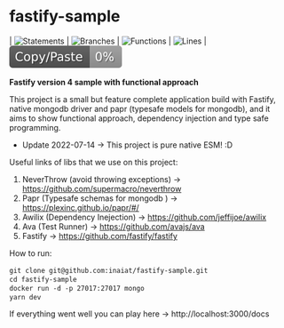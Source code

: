 # fastify-sample
| ![Statements](https://img.shields.io/badge/statements-77.88%25-red.svg?style=flat) | ![Branches](https://img.shields.io/badge/branches-83.33%25-yellow.svg?style=flat) | ![Functions](https://img.shields.io/badge/functions-68.75%25-red.svg?style=flat) | ![Lines](https://img.shields.io/badge/lines-77.88%25-red.svg?style=flat) | ![jscpd](https://raw.githubusercontent.com/inaiat/fastify-sample/main/assets/jscpd-badge.svg?sanitize=true)

**Fastify version 4 sample with functional approach**

This project is a small but feature complete application build with Fastify, native mongodb driver and papr (typesafe models for mongodb),
and it aims to show functional approach, dependency injection and type safe programming.

* Update 2022-07-14 -> This project is pure native ESM! :D

Useful links of libs that we use on this project:

1. NeverThrow (avoid throwing exceptions) -> https://github.com/supermacro/neverthrow
1. Papr (Typesafe schemas for mongodb ) -> https://plexinc.github.io/papr/#/
1. Awilix (Dependency Inejection) -> https://github.com/jeffijoe/awilix
1. Ava (Test Runner) -> https://github.com/avajs/ava
1. Fastify -> https://github.com/fastify/fastify


How to run:

```
git clone git@github.com:inaiat/fastify-sample.git
cd fastify-sample
docker run -d -p 27017:27017 mongo
yarn dev
```

If everything went well you can play here -> http://localhost:3000/docs
